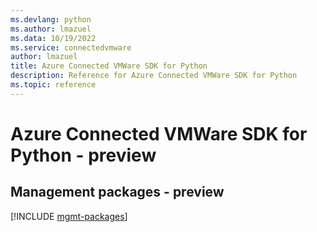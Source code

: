```yaml
---
ms.devlang: python
ms.author: lmazuel
ms.data: 10/19/2022
ms.service: connectedvmware
author: lmazuel
title: Azure Connected VMWare SDK for Python
description: Reference for Azure Connected VMWare SDK for Python
ms.topic: reference
---
```

# Azure Connected VMWare SDK for Python - preview

## Management packages - preview
[!INCLUDE [mgmt-packages](connected-vmware-mgmt-index.md)]